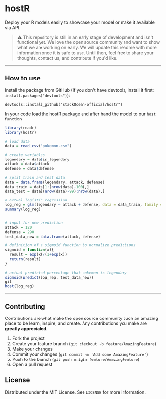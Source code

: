 # hostR

Deploy your R models easily to showcase your model or make it available via API.

> :warning: This repository is still in an early stage of development and isn't functional yet. We love the open source community and want to show what we are working on early. We will update this readme with more information once it is safe to use. Until then, feel free to share your thoughts, contact us, and contribute if you'd like.

---

## How to use

Install the package from GitHub (If you don't have devtools, install it first: `install.packages("devtools")`):

```
devtools::install_github("stackOcean-official/hostr")
```

In your code load the hostR package and after hand the model to our `host` function

```r
library(readr)
library(hostr)

# load data
data = read_csv("pokemon.csv")

# create variables 
legendary = data$is_legendary
attack = data$attack
defense = data$defense

# split train and test data
data = data.frame(legendary, attack, defense)
data_train = data[1:(nrow(data)-100),]
data_test = data[(nrow(data)-99):nrow(data),]

# actual logistic regression
log_reg = glm(legendary ~ attack + defense, data = data_train, family = binomial())
summary(log_reg)


# input for new prediction
attack = 120
defense = 290
test_data_new = data.frame(attack, defense)

# definition of a sigmoid function to normalize predictions
sigmoid = function(x){
  result = exp(x)/(1+exp(x))
  return(result)
}

# actual predicted percentage that pokemon is legendary
sigmoid(predict(log_reg, test_data_new))
git 
host(log_reg)
```

---

## Contributing

Contributions are what make the open source community such an amazing place to be learn, inspire, and create. Any contributions you make are **greatly appreciated**.

1. Fork the project
2. Create your feature branch (`git checkout -b feature/AmazingFeature`)
3. Make your changes
4. Commit your changes (`git commit -m 'Add some AmazingFeature'`)
5. Push to the branch (`git push origin feature/AmazingFeature`)
6. Open a pull request

## License

Distributed under the MIT License. See `LICENSE` for more information.
